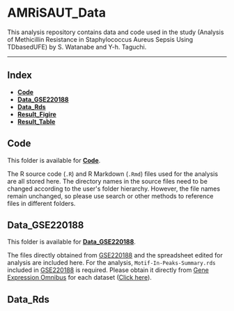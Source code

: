 # AMRiSAUT_Data
This analysis repository contains data and code used in the study (Analysis of Methicillin Resistance in Staphylococcus Aureus Sepsis Using TDbasedUFE) by S. Watanabe and Y-h. Taguchi. 

---
## Index

- [**Code**](#code)
- [**Data_GSE220188**](#data_gse220188)
- [**Data_Rds**](./Data_Rds)
- [**Result_Figire**](./Result_Figure)
- [**Result_Table**](./Result_Table)

## Code

This folder is available for [**Code**](./Code).

The R source code (`.R`) and R Markdown (`.Rmd`) files used for the analysis are all stored here. 
The directory names in the source files need to be changed according to the user's folder hierarchy.
However, the file names remain unchanged, so please use search or other methods to reference files in different folders.

## Data_GSE220188

This folder is available for [**Data_GSE220188**](./Data_GSE220188).

The files directly obtained from [GSE220188](https://www.ncbi.nlm.nih.gov/geo/query/acc.cgi?acc=GSE220188) and the spreadsheet edited for analysis are included here.
For the analysis, `Motif-In-Peaks-Summary.rds` included in [GSE220188](https://www.ncbi.nlm.nih.gov/geo/query/acc.cgi?acc=GSE220188) is required. Please obtain it directly from [Gene Expression Omnibus](https://www.ncbi.nlm.nih.gov/geo/) for each dataset ([Click here](https://www.ncbi.nlm.nih.gov/geo/query/acc.cgi?acc=GSE220188)).

## Data_Rds


